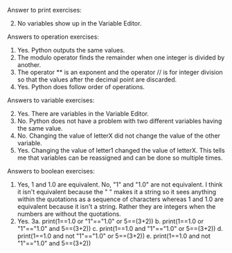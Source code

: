Answer to print exercises:

2. No variables show up in the Variable Editor.


Answers to operation exercises:

1. Yes. Python outputs the same values. 
2. The modulo operator finds the remainder when one integer is divided by another.
3. The operator ** is an exponent and the operator // is for integer division so that the values after the decimal point are discarded.
4. Yes. Python does follow order of operations.


Answers to variable exercises:

2. Yes. There are variables in the Variable Editor. 
4. No. Python does not have a problem with two different variables having the same value.
5. No. Changing the value of letterX did not change the value of the other variable.
6. Yes. Changing the value of letter1 changed the value of letterX. This tells me that variables can be reassigned and can be done so multiple times.


Answers to boolean exercises:

1. Yes, 1 and 1.0 are equivalent. No, "1" and "1.0" are not equivalent. I think it isn't equivalent because the " " makes it a string so it sees anything within the quotations as a sequence of characters whereas 1 and 1.0 are equivalent because it isn't a string. Rather they are integers when the numbers are without the quotations.  
2. Yes.
3a. print(1==1.0 or "1"=="1.0" or 5==(3+2))
b.  print(1==1.0 or "1"=="1.0" and 5==(3+2))
c.  print(1==1.0 and "1"=="1.0" or 5==(3+2))
d.  print(1==1.0 and not "1"=="1.0" or 5==(3+2))
e.  print(1==1.0 and not "1"=="1.0" and 5==(3+2))
